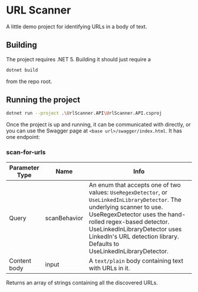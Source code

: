 # URL Scanner

A little demo project for identifying URLs in a body of text.

## Building

The project requires .NET 5. Building it should just require a 
```bash
dotnet build
```
from the repo root.

## Running the project


```bash
dotnet run --project .\UrlScanner.API\UrlScanner.API.csproj
```

Once the project is up and running, it can be communicated with directly, or you can use the Swagger page at `<base url>/swagger/index.html`. It has one endpoint:

### scan-for-urls
|Parameter Type|Name|Info|
|--------------|------------|-------------|
|Query|scanBehavior|An enum that accepts one of two values: `UseRegexDetector`, or `UseLinkedInLibraryDetector`. The underlying scanner to use. UseRegexDetector uses the hand-rolled regex-based detector. UseLinkedInLibraryDetector uses LinkedIn's URL detection library. Defaults to UseLinkedInLibraryDetector. |
|Content body|input|A `text/plain` body containing text with URLs in it.|
Returns an array of strings containing all the discovered URLs.